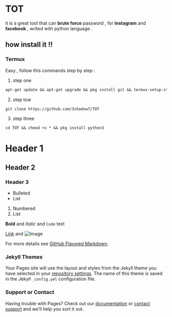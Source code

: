 # TOT
it is a great tool that can <b>brute force</b> 
password , for <b>instagram</b> and <b>facebook</b> , writed
with python language .

## how install it !!

<h3><b> Termux </b></h3>

Easy , follow this commands step by step :

1. step one
```Markdown
apt-get update && apt-get upgrade && pkg install git && termux-setup-storage
```
2. step tow
```Markdown
git clone https://github.com/3shadow7/TOT
```
3. step three
```Markdown
cd TOT && chmod +x * && pkg install python3
```
# Header 1
## Header 2
### Header 3

- Bulleted
- List

1. Numbered
2. List

**Bold** and _Italic_ and `Code` text

[Link](url) and ![Image](src)

For more details see [GitHub Flavored Markdown](https://guides.github.com/features/mastering-markdown/).

### Jekyll Themes

Your Pages site will use the layout and styles from the Jekyll theme you have selected in your [repository settings](https://github.com/3shadow7/TOT/settings/pages). The name of this theme is saved in the Jekyll `_config.yml` configuration file.

### Support or Contact

Having trouble with Pages? Check out our [documentation](https://docs.github.com/categories/github-pages-basics/) or [contact support](https://support.github.com/contact) and we’ll help you sort it out.
